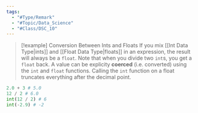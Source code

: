 ```yaml
---
tags:
  - "#Type/Remark"
  - "#Topic/Data_Science"
  - "#Class/DSC_10"
---
```


> [!example] Conversion Between Ints and Floats
> If you mix [[Int Data Type|ints]] and [[Float Data Type|floats]] in an expression, the result will always be a `float`.
> Note that when you divide two `int`s, you get a `float` back.
> A value can be explicity **coerced** (i.e. converted) using the `int` and `float` functions.
> Calling the `int` function on a float truncates everything after the decimal point.

```python
2.0 + 3 # 5.0
12 / 2 # 6.0
int(12 / 2) # 6
int(-2.9) # -2
```